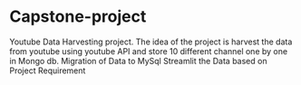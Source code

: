 # Capstone-project
Youtube Data Harvesting project.
The idea of the project is harvest the data from youtube using youtube API and store 10 different channel one by one in Mongo db.
Migration of Data to MySql
Streamlit the Data based on Project Requirement
